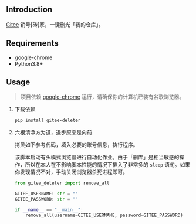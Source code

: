 ## Introduction
[Gitee](https://gitee.com/) 销号[砖]家，一键删光「我的仓库」。

## Requirements

- google-chrome
- Python3.8+

## Usage

> 项目依赖 [google-chrome](https://www.google.com/intl/zh-CN/chrome/) 运行，请确保你的计算机已装有谷歌浏览器。

1. 下载依赖

   ```bash
   pip install gitee-deleter
   ```

2. 六根清净方为道，退步原来是向前

   拷贝如下参考代码，填入必要的账号信息，执行程序。

   该脚本启动有头模式浏览器进行自动化作业。由于「删库」是相当敏感的操作，所以在本人在不影响脚本性能的情况下插入了非常多的 `sleep` 语句。如果你发现情况不对，手动关闭浏览器杀死进程即可。

   ```python
   from gitee_deleter import remove_all
   
   GITEE_USERNAME: str = ""
   GITEE_PASSWORD: str = ""
   
   if __name__ == "__main__":
       remove_all(username=GITEE_USERNAME, password=GITEE_PASSWORD)
   
   ```

